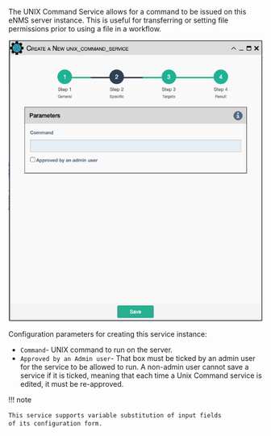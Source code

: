 The UNIX Command Service allows for a command to be issued on this eNMS
server instance. This is useful for transferring or setting file
permissions prior to using a file in a workflow.

![UNIX Command Service](../../_static/automation/service_types/unix_command.png)

Configuration parameters for creating this service instance: 

- `Command`- UNIX command to run on the server.
- `Approved by an Admin user`-  That box must be ticked by an admin user for
  the service to be allowed to run. A non-admin user cannot save a service if
  it is ticked, meaning that each time a Unix Command service is edited, it
  must be re-approved.

!!! note

    This service supports variable substitution of input fields 
    of its configuration form.
